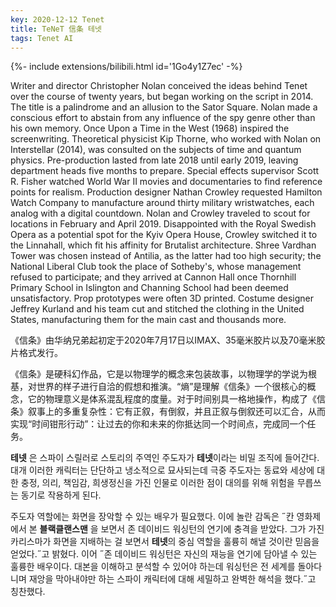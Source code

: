 ```yaml
---
key: 2020-12-12 Tenet
title: TeNeT 信条 테넷
tags: Tenet AI
---
```


<div>{%- include extensions/bilibili.html id='1Go4y1Z7ec' -%}</div>

Writer and director Christopher Nolan conceived the ideas behind Tenet over the course of twenty years, but began working on the script in 2014. The title is a palindrome and an allusion to the Sator Square. Nolan made a conscious effort to abstain from any influence of the spy genre other than his own memory. Once Upon a Time in the West (1968) inspired the screenwriting. Theoretical physicist Kip Thorne, who worked with Nolan on Interstellar (2014), was consulted on the subjects of time and quantum physics. Pre-production lasted from late 2018 until early 2019, leaving department heads five months to prepare. Special effects supervisor Scott R. Fisher watched World War II movies and documentaries to find reference points for realism. Production designer Nathan Crowley requested Hamilton Watch Company to manufacture around thirty military wristwatches, each analog with a digital countdown. Nolan and Crowley traveled to scout for locations in February and April 2019. Disappointed with the Royal Swedish Opera as a potential spot for the Kyiv Opera House, Crowley switched it to the Linnahall, which fit his affinity for Brutalist architecture. Shree Vardhan Tower was chosen instead of Antilia, as the latter had too high security; the National Liberal Club took the place of Sotheby's, whose management refused to participate; and they arrived at Cannon Hall once Thornhill Primary School in Islington and Channing School had been deemed unsatisfactory. Prop prototypes were often 3D printed. Costume designer Jeffrey Kurland and his team cut and stitched the clothing in the United States, manufacturing them for the main cast and thousands more.

《信条》由华纳兄弟起初定于2020年7月17日以IMAX、35毫米胶片以及70毫米胶片格式发行。

《信条》是硬科幻作品，它是以物理学的概念来包装故事，以物理学的学说为根基，对世界的样子进行自洽的假想和推演。“熵”是理解《信条》一个很核心的概念，它的物理意义是体系混乱程度的度量。对于时间别具一格地操作，构成了《信条》叙事上的多重复杂性：它有正叙，有倒叙，并且正叙与倒叙还可以汇合，从而实现“时间钳形行动”：让过去的你和未来的你抵达同一个时间点，完成同一个任务。

**테넷** 은 스파이 스릴러로 스토리의 주역인 주도자가 **테넷**이라는 비밀 조직에 들어간다. 대개 이러한 캐릭터는 단단하고 냉소적으로 묘사되는데 극중 주도자는 동료와 세상에 대한 충정, 의리, 책임감, 희생정신을 가진 인물로 이러한 점이 대의를 위해 위험을 무릅쓰는 동기로 작용하게 된다. 

주도자 역할에는 화면을 장악할 수 있는 배우가 필요했다. 이에 놀란 감독은 ˝칸 영화제에서 본 **블랙클랜스맨** 을 보면서 존 데이비드 워싱턴의 연기에 충격을 받았다. 그가 가진 카리스마가 화면을 지배하는 걸 보면서 **테넷**의 중심 역할을 훌륭히 해낼 것이란 믿음을 얻었다.˝고 밝혔다. 이어 ˝존 데이비드 워싱턴은 자신의 재능을 연기에 담아낼 수 있는 훌륭한 배우이다. 대본을 이해하고 분석할 수 있어야 하는데 워싱턴은 전 세계를 돌아다니며 재앙을 막아내야만 하는 스파이 캐릭터에 대해 세밀하고 완벽한 해석을 했다.˝고 칭찬했다. 

<!--more-->
